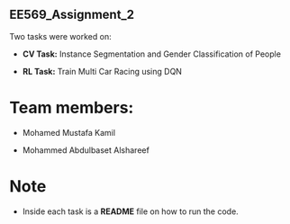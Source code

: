 ## EE569_Assignment_2

Two tasks were worked on:

- **CV Task:** Instance Segmentation and Gender Classification of People
  
- **RL Task:** Train Multi Car Racing using DQN

# Team members:

- Mohamed Mustafa Kamil
  
- Mohammed Abdulbaset Alshareef

# Note
- Inside each task is a **README** file on how to run the code.
